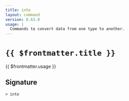 ```yaml
---
title: into
layout: command
version: 0.63.0
usage: |
  Commands to convert data from one type to another.
---
```


# `{{ $frontmatter.title }}`

<div style='white-space: pre-wrap;'>{{ $frontmatter.usage }}</div>

## Signature

```> into ```
